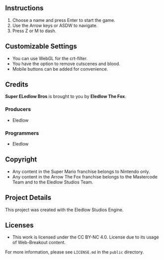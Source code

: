## Instructions

1. Choose a name and press Enter to start the game.
2. Use the Arrow keys or ASDW to navigate.
3. Press Z or M to dash.

## Customizable Settings

- You can use WebGL for the crt-filter.
- You have the option to remove cutscenes and blood.
- Mobile buttons can be added for convenience.

## Credits

**Super ELedlow Bros** is brought to you by **Eledlow The Fox**.

### Producers

- Eledlow

### Programmers

- Eledlow

## Copyright

- Any content in the Super Mario franchise belongs to Nintendo only.
- Any content in the Arrow The Fox franchise belongs to the Mastercode Team and to the Eledlow Studios Team.

## Project Details

This project was created with the Eledlow Studios Engine.

## Licenses

- This work is licensed under the CC BY-NC 4.0. License due to its usage of Web-Breakout content.

For more information, please see `LICENSE.md` in the `public` directory.
